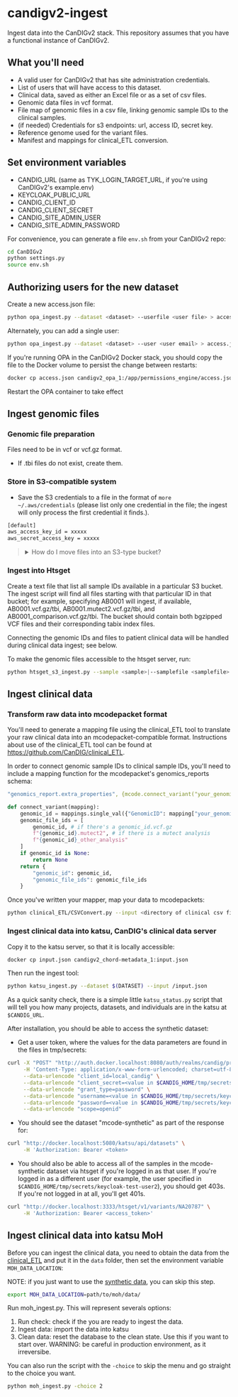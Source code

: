 # candigv2-ingest

Ingest data into the CanDIGv2 stack. This repository assumes that you have a functional instance of CanDIGv2.

## What you'll need

* A valid user for CanDIGv2 that has site administration credentials.
* List of users that will have access to this dataset.
* Clinical data, saved as either an Excel file or as a set of csv files.
* Genomic data files in vcf format.
* File map of genomic files in a csv file, linking genomic sample IDs to the clinical samples.
* (if needed) Credentials for s3 endpoints: url, access ID, secret key.
* Reference genome used for the variant files.
* Manifest and mappings for clinical_ETL conversion.

## Set environment variables

* CANDIG_URL (same as TYK_LOGIN_TARGET_URL, if you're using CanDIGv2's example.env)
* KEYCLOAK_PUBLIC_URL
* CANDIG_CLIENT_ID
* CANDIG_CLIENT_SECRET
* CANDIG_SITE_ADMIN_USER
* CANDIG_SITE_ADMIN_PASSWORD

For convenience, you can generate a file `env.sh` from your CanDIGv2 repo:

```bash
cd CanDIGv2
python settings.py
source env.sh
```

## Authorizing users for the new dataset

Create a new access.json file:

```bash
python opa_ingest.py --dataset <dataset> --userfile <user file> > access.json
```

Alternately, you can add a single user:

```bash
python opa_ingest.py --dataset <dataset> --user <user email> > access.json
```

If you're running OPA in the CanDIGv2 Docker stack, you should copy the file to the Docker volume to persist the change between restarts:

```bash
docker cp access.json candigv2_opa_1:/app/permissions_engine/access.json
```

Restart the OPA container to take effect

## Ingest genomic files

### Genomic file preparation

Files need to be in vcf or vcf.gz format.

* If .tbi files do not exist, create them.

### Store in S3-compatible system

* Save the S3 credentials to a file in the format of `more ~/.aws/credentials` (please list only one credential in the file; the ingest will only process the first credential it finds.).

```bash
[default]
aws_access_key_id = xxxxx
aws_secret_access_key = xxxxx
```

<blockquote><details><summary>How do I move files into an S3-type bucket?</summary>
Ingest files into S3-compatible stores one endpoint/bucket at a time.

```bash
python s3_ingest.py --sample <sample>|--samplefile <samplefile> --endpoint <S3 endpoint> --bucket <S3 bucket> --awsfile <aws credentials>
```

</details></blockquote>

### Ingest into Htsget

Create a text file that list all sample IDs available in a particular S3 bucket. The ingest script will find all files starting with that particular ID in that bucket; for example, specifying AB0001 will ingest, if available, AB0001.vcf.gz/tbi, AB0001.mutect2.vcf.gz/tbi, and AB0001_comparison.vcf.gz/tbi. The bucket should contain both bgzipped VCF files and their corresponding tabix index files.

Connecting the genomic IDs and files to patient clinical data will be handled during clinical data ingest; see below.

To make the genomic files accessible to the htsget server, run:

```bash
python htsget_s3_ingest.py --sample <sample>|--samplefile <samplefile> --dataset <dataset>  --awsfile <aws credentials> --endpoint <S3 endpoint> --bucket <S3 bucket> --prefix <optional, prefix for files in S3 bucket> --reference <reference genome, either hg37 or hg38>
```

## Ingest clinical data

### Transform raw data into mcodepacket format

You'll need to generate a mapping file using the clinical_ETL tool to translate your raw clinical data into an mcodepacket-compatible format. Instructions about use of the clinical_ETL tool can be found at <https://github.com/CanDIG/clinical_ETL>.

In order to connect genomic sample IDs to clinical sample IDs, you'll need to include a mapping function for the mcodepacket's genomics_reports schema:

```yml
"genomics_report.extra_properties", {mcode.connect_variant("your_genomic_id")}
```

```python
def connect_variant(mapping):
    genomic_id = mappings.single_val({"GenomicID": mapping["your_genomic_id"]})
    genomic_file_ids = [
        genomic_id, # if there's a genomic_id.vcf.gz
        f"{genomic_id}.mutect2", # if there is a mutect analysis
        f"{genomic_id}_other_analysis"
    ]
    if genomic_id is None:
        return None
    return {
        "genomic_id": genomic_id, 
        "genomic_file_ids": genomic_file_ids
    }
```

Once you've written your mapper, map your data to mcodepackets:

```bash
python clinical_ETL/CSVConvert.py --input <directory of clinical csv files> --mapping <mapping manifest file>
```

### Ingest clinical data into katsu, CanDIG's clinical data server

Copy it to the katsu server, so that it is locally accessible:

```bash
docker cp input.json candigv2_chord-metadata_1:input.json
```

Then run the ingest tool:

```bash
python katsu_ingest.py --dataset $(DATASET) --input /input.json
```

As a quick sanity check, there is a simple little `katsu_status.py` script that will tell you how many
projects, datasets, and individuals are in the katsu at `$CANDIG_URL`.

After installation, you should be able to access the synthetic dataset:

* Get a user token, where the values for the data parameters are found in the files in tmp/secrets:

```bash
curl -X "POST" "http://auth.docker.localhost:8080/auth/realms/candig/protocol/openid-connect/token" \
     -H 'Content-Type: application/x-www-form-urlencoded; charset=utf-8' \
     --data-urlencode "client_id=local_candig" \
     --data-urlencode "client_secret=<value in $CANDIG_HOME/tmp/secrets/keycloak-client-local_candig-secret>" \
     --data-urlencode "grant_type=password" \
     --data-urlencode "username=<value in $CANDIG_HOME/tmp/secrets/keycloak-test-user>" \
     --data-urlencode "password=<value in $CANDIG_HOME/tmp/secrets/keycloak-test-user-password>" \
     --data-urlencode "scope=openid"
```

* You should see the dataset "mcode-synthetic" as part of the response for:

```bash
curl "http://docker.localhost:5080/katsu/api/datasets" \
     -H 'Authorization: Bearer <token>
```

* You should also be able to access all of the samples in the mcode-synthetic dataset via htsget if you're logged in as that user. If you're logged in as a different user (for example, the user specified in `$CANDIG_HOME/tmp/secrets/keycloak-test-user2`), you should get 403s. If you're not logged in at all, you'll get 401s.

```bash
curl "http://docker.localhost:3333/htsget/v1/variants/NA20787" \
     -H 'Authorization: Bearer <access_token>'
```

## Ingest clinical data into katsu MoH

Before you can ingest the clinical data, you need to obtain the data from the [clinical_ETL](https://github.com/CanDIG/clinical_ETL_data) and put it in the `data` folder, then set the environment variable `MOH_DATA_LOCATION`:

NOTE: if you just want to use the [synthetic data](https://github.com/CanDIG/katsu/tree/develop/chord_metadata_service/mohpackets/data/small_dataset/synthetic_data), you can skip this step.

```bash
export MOH_DATA_LOCATION=path/to/moh/data/
```

Run moh_ingest.py. This will represent severals options:

1. Run check: check if the you are ready to ingest the data.
2. Ingest data: import the data into katsu
3. Clean data: reset the database to the clean state. Use this if you want to start over. WARNING: be careful in production environment, as it irreversibe.

You can also run the script with the `-choice` to skip the menu and go straight to the choice you want.

```bash
python moh_ingest.py -choice 2
```
